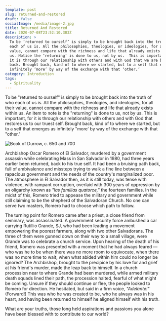 ```yaml
---
template: post
slug: returned-and-restored
draft: false
socialImage: /media/image-2.jpg
title: Returned And Restored
date: 2020-07-08T23:52:10.303Z
description: >
  To be ‘returned to ourself’ is simply to be brought back into the truth of who
  each of us is. All the philosophies, theologies, or ideologies, for all their
  value, cannot compare with the richness and life that already exists within
  us. Notice the ‘returning’ is done to us, not by us.  This is important, for
  it is through our relationship with others and with God that we are brought
  back. Brought back, kind of to where we started, but to a self that emerges as
  infinitely ‘more’ by way of the exchange with that ‘other.’     	
category: Introduction
tags:
  - Spirituality
---
```

To be "returned to ourself" is simply to be brought back into the truth of who each of us is.  All the philosophies, theologies, and ideologies, for all their value, cannot compare with the richness and life that already exists within us. An item to note is the "returning" is done to us, not by us.  This is important, for it is through our relationship with others and with God that restores us to our truest self.  Brought back, kind of to where we started, but to a self that emerges as infinitely "more' by way of the exchange with that "other."

![Book of Durrow, c. 650 and 700](/media/book-of-durrow.jpg "Book of Durrow, c. 650 and 700")

Archbishop Oscar Romero of El Salvador, murdered by a government assassin while celebrating Mass in San Salvador in 1980, had three years earlier been returned, back to his true self.  It had been a bruising path back, full of ambivalence and missteps trying to walk a fine line between a rapacious government and the needs of the country's marginalized poor.  The atmosphere in El Salvador then, as it is still today, was tense with violence, with rampant corruption, overlaid with 300 years of oppression by an oligarchy known as *"las familias quatorce,"* the fourteen families.  In the midst of this, Romero tried to appease the military and government while still claiming to be the shepherd of the Salvadoran Church.   No one can serve two masters, Romero had to choose which path to follow.

The turning point for Romero came after a priest, a close friend from seminary, was assassinated.  A government security force ambushed a car carrying Rutillio Grande, SJ, who had been leading a movement empowering the poorest farmers, along with two other Salvadorans.  The three of them were gunned down on their way to a small village, were Grande was to celebrate a church service.  Upon hearing of the death of his friend,  Romero was presented with a moment that he had always feared — who was he to be when there was no more room to equivocate, when there was no more time to wait, when what abided within him could no longer be ignored?  The Archbishop, brought to the precipice by his love for and grief at his friend's murder, made the leap back to himself.  In a church procession near to where Grande had been murdered, while armed military death squads lined their path, the procession halted, fearful of what might be coming.  Unsure if they should continue or flee, the people looked to Romero for direction.  He hesitated, but said in a firm voice, *"Adelante!"* (Forward!)  This was who he was created to be, who he always was in his heart, and having been returned to himself he aligned himself with his truth.

What are your truths, those long held aspirations and passions you alone have been blessed with to contribute to our world?